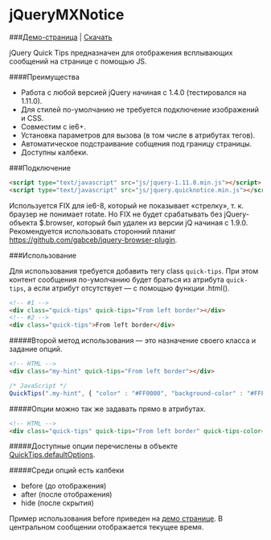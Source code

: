 jQueryMXNotice
==============

###[Демо-страница](http://milaxcom.github.io/jQueryQuickTips/demo/) | [Скачать](https://github.com/milaxcom/jQueryQuickTips/archive/gh-pages.zip)

jQuery Quick Tips предназначен для отображения всплывающих сообщений на странице с помощью JS.

####Преимущества
- Работа с любой версией jQuery начиная с 1.4.0 (тестировался на 1.11.0).
- Для стилей по-умолчанию не требуется подключение изображений и CSS.
- Совместим с ie6+.
- Установка параметров для вызова (в том числе в атрибутах тегов).
- Автоматическое подстраивание собщения под границу страницы.
- Доступны калбеки.

###Подключение

```html
<script type="text/javascript" src="js/jquery-1.11.0.min.js"></script>
<script type="text/javascript" src="js/jquery.quicknotice.min.js"></script>
```

Используется FIX для ie6-8, который не показывает «стрелку», т. к. браузер не понимает rotate. Но FIX не будет срабатывать без jQuery-объекта $.browser, который был удален из версии jQ начиная с 1.9.0. Рекомендуется использовать сторонний планиг https://github.com/gabceb/jquery-browser-plugin.

###Использование

Для использования требуется добавить тегу class ```quick-tips```. При этом контент сообщения по-умолчанию будет браться из атрибута ```quick-tips```, а если атрибут отсутствует — с помощью функции .html().

```html
<!-- #1 -->
<div class="quick-tips" quick-tips="From left border"></div>
<!-- #2 -->
<div class="quick-tips">From left border</div>
```

#####Второй метод использования — это назначение своего класса и задание опций.

```html
<!-- HTML -->
<div class="my-hint" quick-tips="From left border"></div>
```

```js
/* JavaScript */
QuickTips(".my-hint", { "color" : "#FF0000", "background-color" : "#FFF" });
```

#####Опции можно так же задавать прямо в атрибутах.
```html
<!-- HTML -->
<div class="quick-tips" quick-tips="From left border" quick-tips-color="#FF0000" quick-tips-background-color="#FFFFFF"></div>
```

#####Доступные опции перечислены в объекте [QuickTips.defaultOptions](https://github.com/milaxcom/jQueryQuickTips/blob/gh-pages/jquery.quicktips.js).

#####Среди опций есть калбеки

- before (до отображения)
- after (после отображения)
- hide (после скрытия)

Пример использования before приведен на [демо странице](http://milaxcom.github.io/jQueryQuickTips/demo/). В центральном сообщении отображается текущее время.